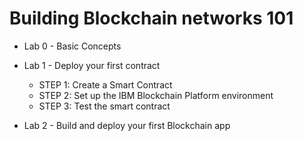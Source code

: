 # Building Blockchain networks 101

* Lab 0 - Basic Concepts
* Lab 1 - Deploy your first contract
    - STEP 1: Create a Smart Contract
    - STEP 2: Set up the IBM Blockchain Platform environment
    - STEP 3: Test the smart contract

* Lab 2 - Build and deploy your first Blockchain app
